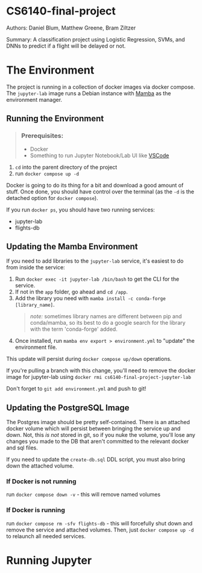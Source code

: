# CS6140-final-project

Authors: Daniel Blum, Matthew Greene, Bram Ziltzer

Summary:  A classification project using Logistic Regression, SVMs, and DNNs to predict if a flight will be delayed or not.

# The Environment
The project is running in a collection of docker images via docker compose.
The `jupyter-lab` image runs a Debian instance with [Mamba] as the environment manager.

## Running the Environment

> ### Prerequisites:
> - Docker
> - Something to run Jupyter Notebook/Lab UI like [VSCode]

1. `cd` into the parent directory of the project
1. run `docker compose up -d`

Docker is going to do its thing for a bit and download a good amount of stuff.
Once done, you should have control over the terminal (as the `-d` is the detached option for `docker compose`).

If you run `docker ps`, you should have two running services:
- jupyter-lab
- flights-db

## Updating the Mamba Environment
If you need to add libraries to the `jupyter-lab` service, it's easiest to do from inside the service:

1. Run `docker exec -it jupyter-lab /bin/bash` to get the CLI for the service.
1. If not in the `app` folder, go ahead and `cd /app`.
1. Add the library you need with `mamba install -c conda-forge [library_name]`.
    > *note:* sometimes library names are different between pip and conda/mamba, so its best to do a google search for the library with the term 'conda-forge' added.
1. Once installed, run `mamba env export > environment.yml` to "update" the environment file.

This update will persist during `docker compose up/down` operations.

If you're pulling a branch with this change, you'll need to remove the docker image for jupyter-lab using `docker rmi cs6140-final-project-jupyter-lab`

Don't forget to `git add environment.yml` and push to git!

## Updating the PostgreSQL Image
The Postgres image should be pretty self-contained. 
There is an attached docker volume which will persist between bringing the service up and down.
Not, this *is not* stored in git, so if you nuke the volume, you'll lose any changes you made to the DB that aren't committed to the relevant docker and sql files.

If you need to update the `create-db.sql` DDL script, you must also bring down the attached volume.

### If Docker is not running
run `docker compose down -v` - this will remove named volumes

### If Docker is running
run `docker compose rm -sfv flights-db` - this will forcefully shut down and remove the service and attached volumes.
Then, just `docker compose up -d` to relaunch all needed services.

# Running Jupyter



<!-- Links -->
[VSCode]: https://code.visualstudio.com/download
[Mamba]: https://mamba.readthedocs.io/en/latest/index.html